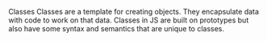 Classes
Classes are a template for creating objects. They encapsulate data with code to work on that data. Classes in JS are built on prototypes but also have some syntax and semantics that are unique to classes.
